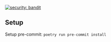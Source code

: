 [![security: bandit](https://img.shields.io/badge/security-bandit-yellow.svg)](https://github.com/PyCQA/bandit)

## Setup
Setup pre-commit: `poetry run pre-commit install`
